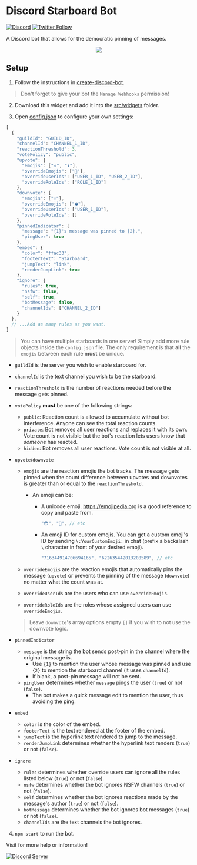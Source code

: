 # Discord Starboard Bot

[![Discord](https://discordapp.com/api/guilds/258167954913361930/embed.png)](https://discord.gg/WjEFnzC) [![Twitter Follow](https://img.shields.io/twitter/follow/peterthehan.svg?style=social)](https://twitter.com/peterthehan)

A Discord bot that allows for the democratic pinning of messages.

<div align="center">
  <img src="https://raw.githubusercontent.com/peterthehan/assets/master/repositories/discord-starboard-bot/starboard.gif" />
</div>

## Setup

1. Follow the instructions in [create-discord-bot](https://github.com/peterthehan/create-discord-bot).

> Don't forget to give your bot the `Manage Webhooks` permission!

2. Download this widget and add it into the [src/widgets](https://github.com/peterthehan/create-discord-bot/tree/master/app/src/widgets) folder.

3. Open [config.json](https://github.com/peterthehan/discord-starboard-bot/blob/master/config.json) to configure your own settings:

```js
[
  {
    "guildId": "GUILD_ID",
    "channelId": "CHANNEL_1_ID",
    "reactionThreshold": 3,
    "votePolicy": "public",
    "upvote": {
      "emojis": ["⭐", "⬆️"],
      "overrideEmojis": ["🌟"],
      "overrideUserIds": ["USER_1_ID", "USER_2_ID"],
      "overrideRoleIds": ["ROLE_1_ID"]
    },
    "downvote": {
      "emojis": ["⬇️"],
      "overrideEmojis": ["⛔"],
      "overrideUserIds": ["USER_1_ID"],
      "overrideRoleIds": []
    },
    "pinnedIndicator": {
      "message": "{1}'s message was pinned to {2}.",
      "pingUser": true
    },
    "embed": {
      "color": "ffac33",
      "footerText": "Starboard",
      "jumpText": "link",
      "renderJumpLink": true
    },
    "ignore": {
      "rules": true,
      "nsfw": false,
      "self": true,
      "botMessage": false,
      "channelIds": ["CHANNEL_2_ID"]
    }
  },
  // ...Add as many rules as you want.
]
```

> You can have multiple starboards in one server! Simply add more rule objects inside the `config.json` file. The only requirement is that **all** the `emojis` between each rule **must** be unique.

- `guildId` is the server you wish to enable starboard for.
- `channelId` is the text channel you wish to be the starboard.
- `reactionThreshold` is the number of reactions needed before the message gets pinned.
- `votePolicy` **must** be one of the following strings:

  - `public`: Reaction count is allowed to accumulate without bot interference. Anyone can see the total reaction counts.
  - `private`: Bot removes all user reactions and replaces it with its own. Vote count is not visible but the bot's reaction lets users know that _someone_ has reacted.
  - `hidden`: Bot removes all user reactions. Vote count is not visible at all.

- `upvote`/`downvote`

  - `emojis` are the reaction emojis the bot tracks. The message gets pinned when the count difference between upvotes and downvotes is greater than or equal to the `reactionThreshold`.

    - An emoji can be:

      - A unicode emoji. https://emojipedia.org is a good reference to copy and paste from.

        ```js
        "😳", "🥺", // etc
        ```

      - An emoji ID for custom emojis. You can get a custom emoji's ID by sending `\:YourCustomEmoji:` in chat (prefix a backslash `\` character in front of your desired emoji).

        ```js
        "716344914706694165", "622635442013208589", // etc
        ```

  - `overrideEmojis` are the reaction emojis that automatically pins the message (`upvote`) or prevents the pinning of the message (`downvote`) no matter what the count was at.
  - `overrideUserIds` are the users who can use `overrideEmojis`.
  - `overrideRoleIds` are the roles whose assigned users can use `overrideEmojis`.

  > Leave `downvote`'s array options empty `[]` if you wish to not use the downvote logic.

- `pinnedIndicator`

  - `message` is the string the bot sends post-pin in the channel where the original message is.
    - Use `{1}` to mention the user whose message was pinned and use `{2}` to mention the starboard channel (it uses `channelId`).
    - If blank, a post-pin message will not be sent.
  - `pingUser` determines whether `message` pings the user (`true`) or not (`false`).
    - The bot makes a quick message edit to mention the user, thus avoiding the ping.

- `embed`

  - `color` is the color of the embed.
  - `footerText` is the text rendered at the footer of the embed.
  - `jumpText` is the hyperlink text rendered to jump to the message.
  - `renderJumpLink` determines whether the hyperlink text renders (`true`) or not (`false`).

- `ignore`

  - `rules` determines whether override users can ignore all the rules listed below (`true`) or not (`false`).
  - `nsfw` determines whether the bot ignores NSFW channels (`true`) or not (`false`).
  - `self` determines whether the bot ignores reactions made by the message's author (`true`) or not (`false`).
  - `botMessage` determines whether the bot ignores bot messages (`true`) or not (`false`).
  - `channelIds` are the text channels the bot ignores.

4. `npm start` to run the bot.

Visit for more help or information!

<a href="https://discord.gg/WjEFnzC">
  <img src="https://discordapp.com/api/guilds/258167954913361930/embed.png?style=banner2" title="Discord Server"/>
</a>
